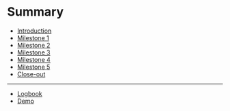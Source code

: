 # Summary

- [Introduction](./README.md)
- [Milestone 1](./ms1/README.md)
- [Milestone 2](./ms2/README.md)
- [Milestone 3]()
- [Milestone 4]()
- [Milestone 5]()
- [Close-out]()

---

- [Logbook](./logbook.md)
- [Demo](./demo.md)
